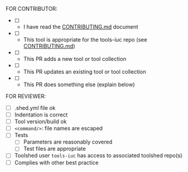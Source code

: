 FOR CONTRIBUTOR:
* [ ] - I have read the [CONTRIBUTING.md](https://github.com/galaxyproject/tools-iuc/blob/master/CONTRIBUTING.md) document
* [ ] - This tool is appropriate for the tools-iuc repo (see [CONTRIBUTING.md](https://github.com/galaxyproject/tools-iuc/blob/master/CONTRIBUTING.md))
* [ ] - This PR adds a new tool or tool collection
* [ ] - This PR updates an existing tool or tool collection
* [ ] - This PR does something else (explain below)

FOR REVIEWER:
* [ ] .shed.yml file ok
* [ ] Indentation is correct
* [ ] Tool version/build ok
* [ ] `<command/>`: file names are escaped
* [ ] Tests
  - [ ] Parameters are reasonably covered
  - [ ] Test files are appropriate
* [ ] Toolshed user `tools-iuc` has access to associated toolshed repo(s)
* [ ] Complies with other best practice
